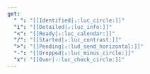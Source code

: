 ```yaml
---
get:
  " ": "[[Identified|₁:luc_circle:]]"
  "i": "[[Detailed|₂:luc_info:]]"
  "<": "[[Ready|₃:luc_calendar:]]"
  "/": "[[Started|₄:luc_contrast:]]"
  ">": "[[Pending|₅:lud_send_horizontal:]]"
  "-": "[[Dropped|₆:luc_minus_circle:]]"
  "x": "[[Over|₇:luc_check_circle:]]"
---
```

